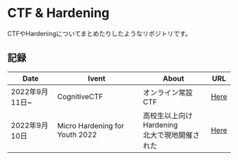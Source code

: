 # CTF & Hardening

CTFやHardeningについてまとめたりしたようなリポジトリです。

## 記録

|Date|Ivent|About|URL|
|---|---|---|---|
|2022年9月11日~|CognitiveCTF|オンライン常設CTF|<a href="https://github.com/ayato-shitomi/ctf/tree/main/CognitiveCTF">Here</a>|
|2022年9月10日|Micro Hardening for Youth 2022|高校生以上向けHardening<br>北大で現地開催された|<a href="https://github.com/ayato-shitomi/ctf/tree/main/Micro%20Hardening_for_Youth_2022">Here</a>|
